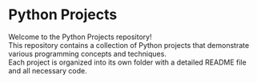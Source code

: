 # Python Projects

Welcome to the Python Projects repository!  
This repository contains a collection of Python projects that demonstrate various programming concepts and techniques.  
Each project is organized into its own folder with a detailed README file and all necessary code.
